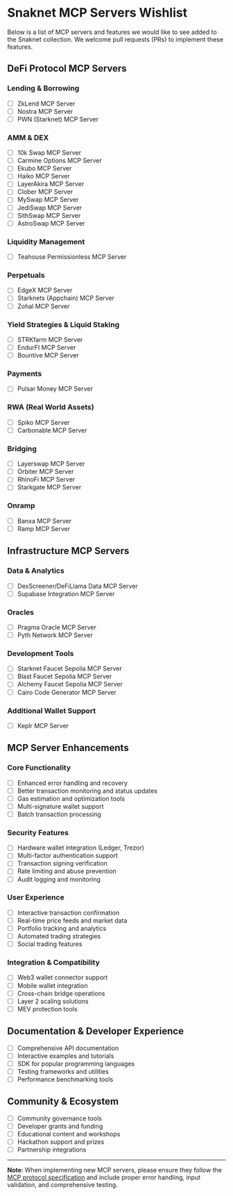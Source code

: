 # Snaknet MCP Servers Wishlist

Below is a list of MCP servers and features we would like to see added to the Snaknet collection. We welcome pull requests (PRs) to implement these features.

## DeFi Protocol MCP Servers

### Lending & Borrowing

- [ ] ZkLend MCP Server
- [ ] Nostra MCP Server
- [ ] PWN (Starknet) MCP Server

### AMM & DEX

- [ ] 10k Swap MCP Server
- [ ] Carmine Options MCP Server
- [ ] Ekubo MCP Server
- [ ] Haiko MCP Server
- [ ] LayerAkira MCP Server
- [ ] Clober MCP Server
- [ ] MySwap MCP Server
- [ ] JediSwap MCP Server
- [ ] SithSwap MCP Server
- [ ] AstroSwap MCP Server

### Liquidity Management

- [ ] Teahouse Permissionless MCP Server

### Perpetuals

- [ ] EdgeX MCP Server
- [ ] Starknets (Appchain) MCP Server
- [ ] Zohal MCP Server

### Yield Strategies & Liquid Staking

- [ ] STRKfarm MCP Server
- [ ] EndurFI MCP Server
- [ ] Bountive MCP Server

### Payments

- [ ] Pulsar Money MCP Server

### RWA (Real World Assets)

- [ ] Spiko MCP Server
- [ ] Carbonable MCP Server

### Bridging

- [ ] Layerswap MCP Server
- [ ] Orbiter MCP Server
- [ ] RhinoFi MCP Server
- [ ] Starkgate MCP Server

### Onramp

- [ ] Banxa MCP Server
- [ ] Ramp MCP Server

## Infrastructure MCP Servers

### Data & Analytics

- [ ] DexScreener/DeFiLlama Data MCP Server
- [ ] Supabase Integration MCP Server

### Oracles

- [ ] Pragma Oracle MCP Server
- [ ] Pyth Network MCP Server

### Development Tools

- [ ] Starknet Faucet Sepolia MCP Server
- [ ] Blast Faucet Sepolia MCP Server
- [ ] Alchemy Faucet Sepolia MCP Server
- [ ] Cairo Code Generator MCP Server

### Additional Wallet Support

- [ ] Keplr MCP Server

## MCP Server Enhancements

### Core Functionality

- [ ] Enhanced error handling and recovery
- [ ] Better transaction monitoring and status updates
- [ ] Gas estimation and optimization tools
- [ ] Multi-signature wallet support
- [ ] Batch transaction processing

### Security Features

- [ ] Hardware wallet integration (Ledger, Trezor)
- [ ] Multi-factor authentication support
- [ ] Transaction signing verification
- [ ] Rate limiting and abuse prevention
- [ ] Audit logging and monitoring

### User Experience

- [ ] Interactive transaction confirmation
- [ ] Real-time price feeds and market data
- [ ] Portfolio tracking and analytics
- [ ] Automated trading strategies
- [ ] Social trading features

### Integration & Compatibility

- [ ] Web3 wallet connector support
- [ ] Mobile wallet integration
- [ ] Cross-chain bridge operations
- [ ] Layer 2 scaling solutions
- [ ] MEV protection tools

## Documentation & Developer Experience

- [ ] Comprehensive API documentation
- [ ] Interactive examples and tutorials
- [ ] SDK for popular programming languages
- [ ] Testing frameworks and utilities
- [ ] Performance benchmarking tools

## Community & Ecosystem

- [ ] Community governance tools
- [ ] Developer grants and funding
- [ ] Educational content and workshops
- [ ] Hackathon support and prizes
- [ ] Partnership integrations

---

**Note**: When implementing new MCP servers, please ensure they follow the [MCP protocol specification](https://modelcontextprotocol.io/) and include proper error handling, input validation, and comprehensive testing.
